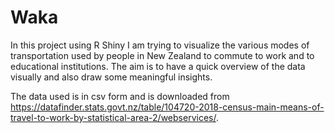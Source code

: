 # Waka
In this project using R Shiny I am trying to visualize the various modes of transportation used by people in New Zealand to commute to work and to educational institutions. The aim is to have a quick overview of the data visually and also draw some meaningful insights.


The data used is in csv form and is downloaded from https://datafinder.stats.govt.nz/table/104720-2018-census-main-means-of-travel-to-work-by-statistical-area-2/webservices/.
